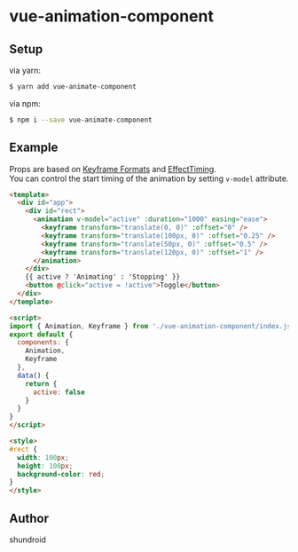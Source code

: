 # vue-animation-component

## Setup

via yarn:   

```bash
$ yarn add vue-animate-component
```

via npm:  

```bash
$ npm i --save vue-animate-component
```

## Example

Props are based on [Keyframe Formats](https://developer.mozilla.org/en-US/docs/Web/API/Web_Animations_API/Keyframe_Formats) and [EffectTiming](https://developer.mozilla.org/en-US/docs/Web/API/EffectTiming).  
You can control the start timing of the animation by setting `v-model` attribute.

```html
<template>
  <div id="app">
    <div id="rect">
      <animation v-model="active" :duration="1000" easing="ease">
        <keyframe transform="translate(0, 0)" :offset="0" />
        <keyframe transform="translate(100px, 0)" :offset="0.25" />
        <keyframe transform="translate(50px, 0)" :offset="0.5" />
        <keyframe transform="translate(120px, 0)" :offset="1" />
      </animation>
    </div>
    {{ active ? 'Animating' : 'Stopping' }}
    <button @click="active = !active">Toggle</button>
  </div>
</template>

<script>
import { Animation, Keyframe } from './vue-animation-component/index.js'
export default {
  components: {
    Animation,
    Keyframe
  },
  data() {
    return {
      active: false
    }
  }
}
</script>

<style>
#rect {
  width: 100px;
  height: 100px;
  background-color: red;
}
</style>
```

## Author

shundroid
